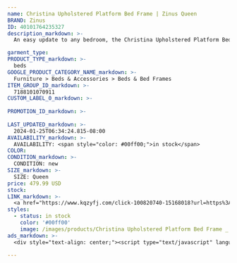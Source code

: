 ```yaml
---
name: Christina Upholstered Platform Bed Frame | Zinus Queen
BRAND: Zinus
ID: 40101764235327
description_markdown: >-
  An easy update to any bedroom, the Christina Upholstered Platform Bed offers a modern mixed-material design and solid construction that won’t empty your wallet. The neutral grey upholstered headboard adds a tasteful modern contemporary look to your space, perfect for décor of any preference. A spacious, open footboard perfectly accents the sleek metal frame, making this bed a perfect focal point without overwhelming the room

garment_type:
PRODUCT_TYPE_markdown: >-
  beds
GOOGLE_PRODUCT_CATEGORY_NAME_markdown: >-
  Furniture > Beds & Accessories > Beds & Bed Frames
ITEM_GROUP_ID_markdown: >-
  7188101070911
CUSTOM_LABEL_0_markdown: >-
  
PROMOTION_ID_markdown: >-
  
LAST_UPDATED_markdown: >-
  2024-01-25T06:34:24.815-08:00
AVAILABILITY_markdown: >-
  AVAILABILITY: <span style="color: #00ff00;">in stock</span>
COLOR:
CONDITION_markdown: >-
  CONDITION: new
SIZE_markdown: >-
  SIZE: Queen
price: 479.99 USD
stock: 
LINK_markdown: >-
  <a href="https://www.kqzyfj.com/click-100820740-15168018?url=https%3A%2F%2Fwww.zinus.com%2Fproducts%2Fchristina-upholstered-platform-bed-frame%3Fvariant%3D40101764235327" target="_blank" style="display: inline-block; padding: 10px 20px; font-size: 16px; text-align: center; text-decoration: none; cursor: pointer; border: 1px solid #3498db; color: #3498db; background-color: #fff; border-radius: 5px; transition: background-color 0.3s;">Go to Product</a>
styles:
  - status: in stock
    color: '#00ff00'
    image: /images/products/Christina Upholstered Platform Bed Frame _ Zinus Queen/ChristinaUpholsteredHeadboardPlatformBed_NOshelf_14_profile_zinus.com_-2.jpg
ads_markdown: >-
  <div style="text-align: center;"><script type="text/javascript" language="javascript" src="https://www.anrdoezrs.net/placeholder-52386694?target=_top&mouseover=N"></script></div>

---
```

